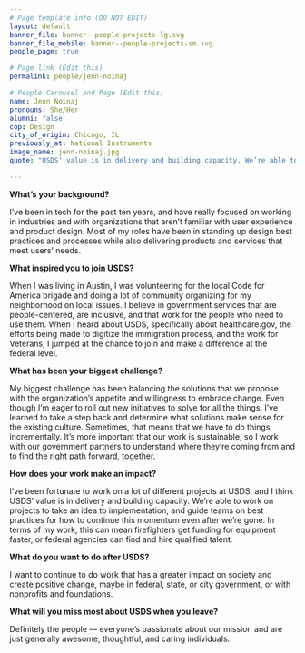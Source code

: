 ```yaml
---
# Page template info (DO NOT EDIT)
layout: default
banner_file: banner--people-projects-lg.svg
banner_file_mobile: banner--people-projects-sm.svg
people_page: true

# Page link (Edit this)
permalink: people/jenn-noinaj

# People Carousel and Page (Edit this)
name: Jenn Noinaj
pronouns: She/Her
alumni: false
cop: Design
city_of_origin: Chicago, IL
previously_at: National Instruments
image_name: jenn-noinaj.jpg
quote: "USDS’ value is in delivery and building capacity. We’re able to work on projects to take an idea to implementation, and guide teams on best practices for how to continue this momentum even after we’re gone."

---
```


**What’s your background?**

I’ve been in tech for the past ten years, and have really focused on working in industries and with organizations that aren’t familiar with user experience and product design. Most of my roles have been in standing up design best practices and processes while also delivering products and services that meet users’ needs.

**What inspired you to join USDS?**

When I was living in Austin, I was volunteering for the local Code for America brigade and doing a lot of community organizing for my neighborhood on local issues. I believe in government services that are people-centered, are inclusive, and that work for the people who need to use them. When I heard about USDS, specifically about healthcare.gov, the efforts being made to digitize the immigration process, and the work for Veterans, I jumped at the chance to join and make a difference at the federal level.

**What has been your biggest challenge?**

My biggest challenge has been balancing the solutions that we propose with the organization’s appetite and willingness to embrace change. Even though I’m eager to roll out new initiatives to solve for all the things, I’ve learned to take a step back and determine what solutions make sense for the existing culture. Sometimes, that means that we have to do things incrementally. It’s more important that our work is sustainable, so I work with our government partners to understand where they’re coming from and to find the right path forward, together.

**How does your work make an impact?**

I’ve been fortunate to work on a lot of different projects at USDS, and I think USDS’ value is in delivery and building capacity. We’re able to work on projects to take an idea to implementation, and guide teams on best practices for how to continue this momentum even after we’re gone. In terms of my work, this can mean firefighters get funding for equipment faster, or federal agencies can find and hire qualified talent.

**What do you want to do after USDS?**

I want to continue to do work that has a greater impact on society and create positive change, maybe in federal, state, or city government, or with nonprofits and foundations.

**What will you miss most about USDS when you leave?**

Definitely the people — everyone’s passionate about our mission and are just generally awesome, thoughtful, and caring individuals.
